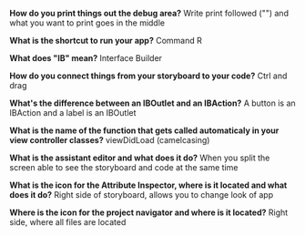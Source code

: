 **How do you print things out the debug area?**
Write print followed ("") and what you want to print goes in the middle

**What is the shortcut to run your app?**
Command R

**What does "IB" mean?**
Interface Builder

**How do you connect things from your storyboard to your code?**
Ctrl and drag

**What's the difference between an IBOutlet and an IBAction?**
A button is an IBAction and a label is an IBOutlet 

**What is the name of the function that gets called automaticaly in your view controller classes?**
viewDidLoad (camelcasing)

**What is the assistant editor and what does it do?**
When you split the screen able to see the storyboard and code at the same time

**What is the icon for the Attribute Inspector, where is it located and what does it do?**
Right side of storyboard, allows you to change look of app 

**Where is the icon for the project navigator and where is it located?**
Right side, where all files are located 
